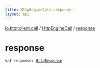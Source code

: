 ```yaml
---
title: HttpEngineCall.response - 
layout: api
---
```


<div class='api-docs-breadcrumbs'><a href="../index.html">io.ktor.client.call</a> / <a href="index.html">HttpEngineCall</a> / <a href="./response.html">response</a></div>

# response

<div class="signature"><code><span class="keyword">val </span><span class="identifier">response</span><span class="symbol">: </span><a href="../../io.ktor.client.response/-http-response/index.html"><span class="identifier">HttpResponse</span></a></code></div>
